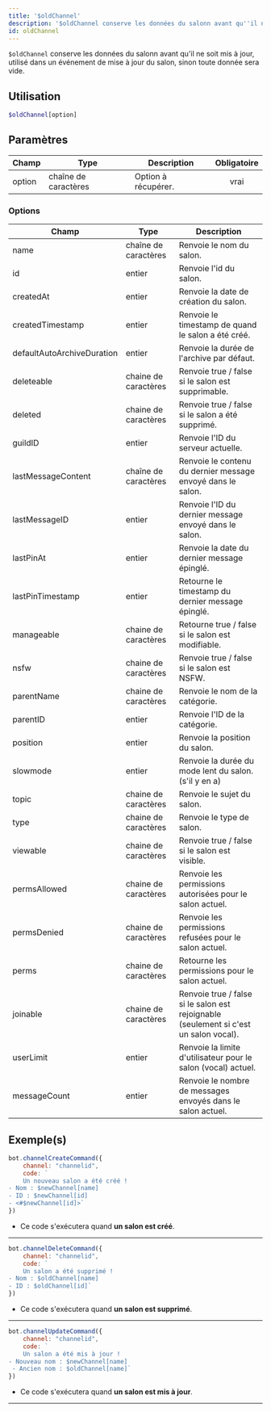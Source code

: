 ```yaml
---
title: '$oldChannel'
description: '$oldChannel conserve les données du salonn avant qu''il ne soit mis à jour, utilisé dans un événement de mise à jour du salon, sinon toute donnée sera vide.'
id: oldChannel
---
```


`$oldChannel` conserve les données du salonn avant qu'il ne soit mis à jour, utilisé dans un événement de mise à jour du salon, sinon toute donnée sera vide.

## Utilisation

```php
$oldChannel[option]
```

## Paramètres

| Champ  | Type                 | Description         | Obligatoire |
| ------ | -------------------- | ------------------- |:-----------:|
| option | chaîne de caractères | Option à récupérer. |    vrai     |

### Options

| Champ                      | Type                 | Description                                                                           |
| -------------------------- | -------------------- | ------------------------------------------------------------------------------------- |
| name                       | chaîne de caractères | Renvoie le nom du salon.                                                              |
| id                         | entier               | Renvoie l'id du salon.                                                                |
| createdAt                  | entier               | Renvoie la date de création du salon.                                                 |
| createdTimestamp           | entier               | Renvoie le timestamp de quand le salon a été créé.                                    |
| defaultAutoArchiveDuration | entier               | Renvoie la durée de l'archive par défaut.                                             |
| deleteable                 | chaine de caractères | Renvoie true / false si le salon est supprimable.                                     |
| deleted                    | chaine de caractères | Renvoie true / false si le salon a été supprimé.                                      |
| guildID                    | entier               | Renvoie l'ID du serveur actuelle.                                                     |
| lastMessageContent         | chaîne de caractères | Renvoie le contenu du dernier message envoyé dans le salon.                           |
| lastMessageID              | entier               | Renvoie l'ID du dernier message envoyé dans le salon.                                 |
| lastPinAt                  | entier               | Renvoie la date du dernier message épinglé.                                           |
| lastPinTimestamp           | entier               | Retourne le timestamp du dernier message épinglé.                                     |
| manageable                 | chaine de caractères | Retourne true / false si le salon est modifiable.                                     |
| nsfw                       | chaine de caractères | Renvoie true / false si le salon est NSFW.                                            |
| parentName                 | chaine de caractères | Renvoie le nom de la catégorie.                                                       |
| parentID                   | entier               | Renvoie l'ID de la catégorie.                                                         |
| position                   | entier               | Renvoie la position du salon.                                                         |
| slowmode                   | entier               | Renvoie la durée du mode lent du salon. (s'il y en a)                                 |
| topic                      | chaine de caractères | Renvoie le sujet du salon.                                                            |
| type                       | chaine de caractères | Renvoie le type de salon.                                                             |
| viewable                   | chaine de caractères | Renvoie true / false si le salon est visible.                                         |
| permsAllowed               | chaine de caractères | Renvoie les permissions autorisées pour le salon actuel.                              |
| permsDenied                | chaine de caractères | Renvoie les permissions refusées pour le salon actuel.                                |
| perms                      | chaine de caractères | Retourne les permissions pour le salon actuel.                                        |
| joinable                   | chaine de caractères | Renvoie true / false si le salon est rejoignable (seulement si c'est un salon vocal). |
| userLimit                  | entier               | Renvoie la limite d'utilisateur pour le salon (vocal) actuel.                         |
| messageCount               | entier               | Renvoie le nombre de messages envoyés dans le salon actuel.                           |

## Exemple(s)
```js
bot.channelCreateCommand({
    channel: "channelid",
    code: `
    Un nouveau salon a été créé !
- Nom : $newChannel[name]
- ID : $newChannel[id]
- <#$newChannel[id]>`
})
```
- Ce code s'exécutera quand __un salon est créé__.
---
```js
bot.channelDeleteCommand({
    channel: "channelid",
    code: `
    Un salon a été supprimé !
- Nom : $oldChannel[name]
- ID : $oldChannel[id]`
})
```
- Ce code s'exécutera quand __un salon est supprimé__.
---
```js
bot.channelUpdateCommand({
    channel: "channelid",
    code: `
    Un salon a été mis à jour !
- Nouveau nom : $newChannel[name]
 - Ancien nom : $oldChannel[name]`
})
```
- Ce code s'exécutera quand __un salon est mis à jour__.
---